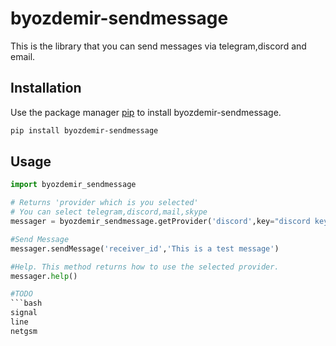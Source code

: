 # byozdemir-sendmessage

This is the library that you can send messages via telegram,discord and email. 

## Installation

Use the package manager [pip](https://pip.pypa.io/en/stable/) to install byozdemir-sendmessage.

```bash
pip install byozdemir-sendmessage
```

## Usage

```python
import byozdemir_sendmessage

# Returns 'provider which is you selected'
# You can select telegram,discord,mail,skype
messager = byozdemir_sendmessage.getProvider('discord',key="discord key here")

#Send Message
messager.sendMessage('receiver_id','This is a test message')

#Help. This method returns how to use the selected provider.
messager.help()

#TODO
```bash
signal
line
netgsm
```
